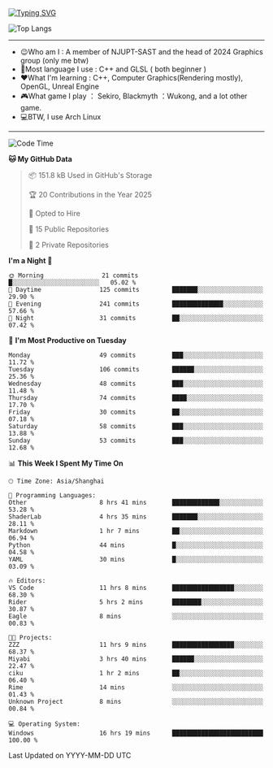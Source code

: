 <a href="https://git.io/typing-svg">
  <img src="https://readme-typing-svg.demolab.com?font=Fira+Code&pause=1000&random=false&width=435&separator=%3D&lines=std%3A%3Aprintln(%22Hello,+world!%22);" alt="Typing SVG" />
</a>

![Top Langs](https://github-readme-stats.vercel.app/api/top-langs/?username=FOTH0626&theme=transparent)

---

- 😉Who am I : A member of NJUPT-SAST and the head of 2024 Graphics group (only me btw)
- 📖Most language I use : C++ and GLSL ( both beginner )
- ❤What I'm learning : C++, Computer Graphics(Rendering mostly), OpenGL, Unreal Engine
- 🎮What game I play ： Sekiro, Blackmyth ：Wukong, and a lot other game.
- 💻BTW, I use Arch Linux
---
<!--START_SECTION:waka-->
![Code Time](http://img.shields.io/badge/Code%20Time-80%20hrs%202%20mins-blue)

**🐱 My GitHub Data** 

> 📦 151.8 kB Used in GitHub's Storage 
 > 
> 🏆 20 Contributions in the Year 2025
 > 
> 💼 Opted to Hire
 > 
> 📜 15 Public Repositories 
 > 
> 🔑 2 Private Repositories 
 > 
**I'm a Night 🦉** 

```text
🌞 Morning                21 commits          █░░░░░░░░░░░░░░░░░░░░░░░░   05.02 % 
🌆 Daytime                125 commits         ███████░░░░░░░░░░░░░░░░░░   29.90 % 
🌃 Evening                241 commits         ██████████████░░░░░░░░░░░   57.66 % 
🌙 Night                  31 commits          ██░░░░░░░░░░░░░░░░░░░░░░░   07.42 % 
```
📅 **I'm Most Productive on Tuesday** 

```text
Monday                   49 commits          ███░░░░░░░░░░░░░░░░░░░░░░   11.72 % 
Tuesday                  106 commits         ██████░░░░░░░░░░░░░░░░░░░   25.36 % 
Wednesday                48 commits          ███░░░░░░░░░░░░░░░░░░░░░░   11.48 % 
Thursday                 74 commits          ████░░░░░░░░░░░░░░░░░░░░░   17.70 % 
Friday                   30 commits          ██░░░░░░░░░░░░░░░░░░░░░░░   07.18 % 
Saturday                 58 commits          ███░░░░░░░░░░░░░░░░░░░░░░   13.88 % 
Sunday                   53 commits          ███░░░░░░░░░░░░░░░░░░░░░░   12.68 % 
```


📊 **This Week I Spent My Time On** 

```text
🕑︎ Time Zone: Asia/Shanghai

💬 Programming Languages: 
Other                    8 hrs 41 mins       █████████████░░░░░░░░░░░░   53.28 % 
ShaderLab                4 hrs 35 mins       ███████░░░░░░░░░░░░░░░░░░   28.11 % 
Markdown                 1 hr 7 mins         ██░░░░░░░░░░░░░░░░░░░░░░░   06.94 % 
Python                   44 mins             █░░░░░░░░░░░░░░░░░░░░░░░░   04.58 % 
YAML                     30 mins             █░░░░░░░░░░░░░░░░░░░░░░░░   03.09 % 

🔥 Editors: 
VS Code                  11 hrs 8 mins       █████████████████░░░░░░░░   68.30 % 
Rider                    5 hrs 2 mins        ████████░░░░░░░░░░░░░░░░░   30.87 % 
Eagle                    8 mins              ░░░░░░░░░░░░░░░░░░░░░░░░░   00.83 % 

🐱‍💻 Projects: 
ZZZ                      11 hrs 9 mins       █████████████████░░░░░░░░   68.37 % 
Miyabi                   3 hrs 40 mins       ██████░░░░░░░░░░░░░░░░░░░   22.47 % 
ciku                     1 hr 2 mins         ██░░░░░░░░░░░░░░░░░░░░░░░   06.40 % 
Rime                     14 mins             ░░░░░░░░░░░░░░░░░░░░░░░░░   01.43 % 
Unknown Project          8 mins              ░░░░░░░░░░░░░░░░░░░░░░░░░   00.84 % 

💻 Operating System: 
Windows                  16 hrs 19 mins      █████████████████████████   100.00 % 
```


 Last Updated on YYYY-MM-DD UTC
<!--END_SECTION:waka-->
